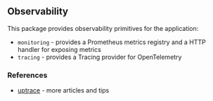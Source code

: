 ## Observability

This package provides observability primitives for the application:

- `monitoring` - provides a Prometheus metrics registry and a HTTP handler for exposing metrics
- `tracing` - provides a Tracing provider for OpenTelemetry

### References

- [uptrace](https://uptrace.dev/opentelemetry/) - more articles and tips
